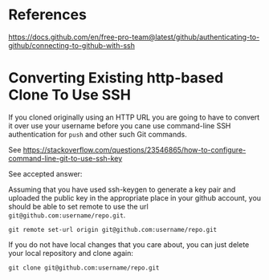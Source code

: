 # References

https://docs.github.com/en/free-pro-team@latest/github/authenticating-to-github/connecting-to-github-with-ssh

# Converting Existing http-based Clone To Use SSH

If you cloned originally using an HTTP URL you are going to have to convert it over use your username before you cane use command-line SSH authentication for `push` and other such Git commands.

See https://stackoverflow.com/questions/23546865/how-to-configure-command-line-git-to-use-ssh-key

See accepted answer:

Assuming that you have used ssh-keygen to generate a key pair and uploaded the public key in the appropriate place in your github account, you should be able to set remote to use the url `git@github.com:username/repo.git`.

```
git remote set-url origin git@github.com:username/repo.git
```

If you do not have local changes that you care about, you can just delete your local repository and clone again:

```
git clone git@github.com:username/repo.git
```
